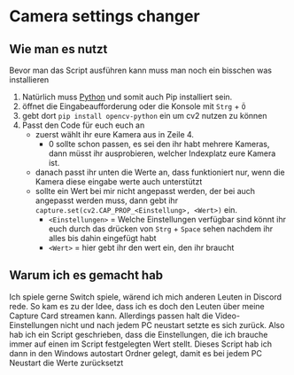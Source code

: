 # Camera settings changer
## Wie man es nutzt
Bevor man das Script ausführen kann muss man noch ein bisschen was installieren
1. Natürlich muss [Python](https://www.python.org) und somit auch Pip installiert sein.
2. öffnet die Eingabeaufforderung oder die Konsole mit `Strg` + `Ö`
3. gebt dort `pip install opencv-python` ein um cv2 nutzen zu können
4. Passt den Code für euch euch an
    * zuerst wählt ihr eure Kamera aus in Zeile 4. 
        * 0 sollte schon passen, es sei den ihr habt mehrere Kameras, dann müsst ihr ausprobieren, welcher Indexplatz eure Kamera ist.
    * danach passt ihr unten die Werte an, dass funktioniert nur, wenn die Kamera diese eingabe werte auch unterstützt
    * sollte ein Wert bei mir nicht angepasst werden, der bei auch angepasst  werden muss, dann gebt ihr `capture.set(cv2.CAP_PROP_<Einstellung>, <Wert>)` ein. 
        * `<Einstellungen>` = Welche Einstellungen verfügbar sind könnt ihr euch durch das drücken von `Strg` + `Space` sehen nachdem ihr alles bis dahin eingefügt habt
        * `<Wert>` = hier gebt ihr den wert ein, den ihr braucht


## Warum ich es gemacht hab
Ich spiele gerne Switch spiele, wärend ich mich anderen Leuten in Discord rede. So kam es zu der Idee, dass ich es doch den Leuten über meine Capture Card streamen kann. Allerdings passen halt die Video-Einstellungen nicht und nach jedem PC neustart setzte es sich zurück. Also hab ich ein Script geschrieben, dass die Einstellungen, die ich brauche immer auf einen im Script festgelegten Wert stellt. Dieses Script hab ich dann in den Windows autostart Ordner gelegt, damit es bei jedem PC Neustart die Werte zurücksetzt

